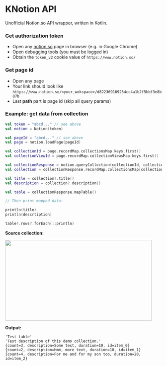 # KNotion API
Unofficial Notion.so API wrapper, written in Kotlin.

### Get authorization token
- Open any [notion.so](https://notion.so) page in browser (e.g. in Google Chrome)
- Open debugging tools (you must be logged in)
- Obtain the `token_v2` cookie value of `https://www.notion.so/`

### Get page id
- Open any page
- Your link should look like `https://www.notion.so/<your_wokspace>/d822369169254cc4a1b2f5bbf3e8b87b`
- Last **path** part is page id (skip all query params)

### Example: get data from collection

```kotlin
val token = "abcd..." // see above
val notion = Notion(token)

val pageId = "abcd..." // see above
val page = notion.loadPage(pageId)

val collectionId = page.recordMap.collectionsMap.keys.first()
val collectionViewId = page.recordMap.collectionViewsMap.keys.first()

val collectionResponse = notion.queryCollection(collectionId, collectionViewId)
val collection = collectionResponse.recordMap.collectionsMap[collectionId]

val title = collection?.title()
val description = collection?.description()

val table = collectionResponse.mapTable()

// Then print mapped data:

println(title)
println(descrtiption)

table?.rows?.forEach(::println)
```

**Source collection:**

<img src="https://i.imgur.com/p1IAadV.png" data-canonical-src="https://i.imgur.com/p1IAadV.png" width="471" height="260" />

**Output:**

```
'Test table'
'Test description of this demo collection.'
{count=3, description=Some text, duration=10, id=item_0}
{count=2, description=Hmm, more text, duration=10, id=item_1}
{count=4, description=For me and for my son too, duration=20, id=item_2}
```
